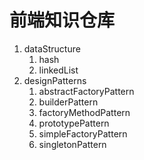 # 前端知识仓库

1. dataStructure
   1. hash
   2. linkedList
2. designPatterns
   1. abstractFactoryPattern
   2. builderPattern
   3. factoryMethodPattern
   4. prototypePattern
   5. simpleFactoryPattern
   6. singletonPattern